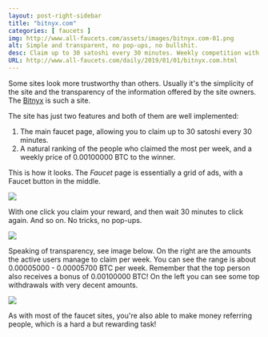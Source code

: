 ```yaml
---
layout: post-right-sidebar
title: "bitnyx.com"
categories: [ faucets ]
img: http://www.all-faucets.com/assets/images/bitnyx.com-01.png
alt: Simple and transparent, no pop-ups, no bullshit.
desc: Claim up to 30 satoshi every 30 minutes. Weekly competition with a prize of 0.001 BTC to the highest claimant!
URL: http://www.all-faucets.com/daily/2019/01/01/bitnyx.com.html
---
```


Some sites look more trustworthy than others. Usually it's the simplicity of the site and the transparency of the information offered by the site owners. The <a href="http://bit.ly/www-bitnyx" target="_blank">Bitnyx</a> is such a site.

The site has just two features and both of them are well implemented:
1. The main faucet page, allowing you to claim up to 30 satoshi every 30 minutes.
2. A natural ranking of the people who claimed the most per week, and a weekly price of 0.00100000 BTC to the winner.

This is how it looks. The <i>Faucet</i> page is essentially a grid of ads, with a Faucet button in the middle.
<p> </p>
<p><img src="http://www.all-faucets.com/assets/images/bitnyx.com-01.png" border="0"></p>
<p> </p>
With one click you claim your reward, and then wait 30 minutes to click again. And so on. No tricks, no pop-ups.
<p> </p>
<p><img src="http://www.all-faucets.com/assets/images/bitnyx.com-03.png" border="0"></p>
<p> </p>
Speaking of transparency, see image below. On the right are the amounts the active users manage to claim per week. You can see the range is about 0.00005000 - 0.00005700 BTC per week. Remember that the top person also receives a bonus of 0.00100000 BTC! On the left you can see some top withdrawals with very decent amounts.
<p> </p>
<p><img src="http://www.all-faucets.com/assets/images/bitnyx.com-02.png" border="0"></p>
<p> </p>
As with most of the faucet sites, you're also able to make money referring people, which is a hard a but rewarding task!
